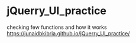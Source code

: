 # jQuerry_UI_practice
checking few functions and how it works
https://junaidbkibria.github.io/jQuerry_UI_practice/
